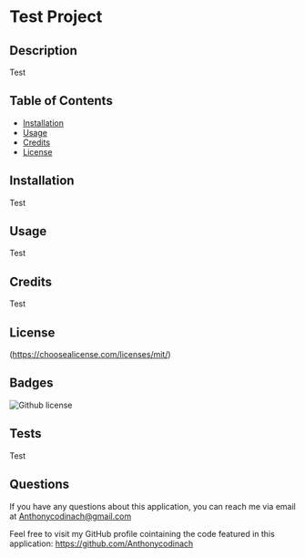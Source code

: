 # Test Project

## Description  

Test

## Table of Contents
- [Installation](#installation)
- [Usage](#usage)
- [Credits](#credits)
- [License](#license)

## Installation

Test

## Usage

Test

## Credits

Test

## License
(https://choosealicense.com/licenses/mit/)

## Badges
![Github license](https://img.shields.io/badge/license-mit-brightgreen.svg)

## Tests

Test

## Questions
    
If you have any questions about this application, you can reach me via email at Anthonycodinach@gmail.com

Feel free to visit my GitHub profile cointaining the code featured in this application: https://github.com/Anthonycodinach
